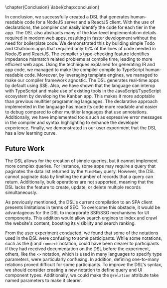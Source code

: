 \chapter{Conclusion}
\label{chap:conclusion}

In conclusion, we successfully created a DSL that generates human-readable code for a NodeJS server and a ReactJS client. With the use of declarations, the compiler can easily identify the code for each tier in the app. The DSL also abstracts many of the low-level implementation details required in modern web apps, resulting in faster development without the need for boilerplate code. We demonstrated this by building simple Todo and Chatroom apps that required only 15% of the lines of code needed in NodeJS and ReactJS. The compiler's type-checking feature identifies impedance mismatch related problems at compile time, leading to more efficient web apps. Using the techniques explained for generating IR and app code, we managed to make the compiler compile to TypeScript human-readable code. Moreover, by leveraging template engines, we managed to make our compiler framework agnostic. The DSL generates real-time apps by default using SSE. Also, we have shown that the language can interop with TypeScript and make use of existing tools in the JavaScript/TypeScript ecosystem by developing the Kanban app. This makes it more adoptable than previous multitier programming languages. The declarative approach implemented in the language has made its code more readable and easier to debug compared to other multitier languages that use annotations. Additionally, we have implemented tools such as expressive error messages in the compiler and syntax highlighting to enhance the developer experience. Finally, we demonstrated in our user experiment that the DSL has a low learning curve.

## Future Work

The DSL allows for the creation of simple queries, but it cannot implement more complex queries. For instance, some apps may require a query that paginates the data list returned by the `FindMany` query. However, the DSL cannot paginate data by limiting the number of records that a query can return. Additionally, bulk operations are not supported, meaning that the DSL lacks the feature to create, update, or delete multiple records simultaneously.

As previously mentioned, the DSL's current compilation to an SPA client presents limitations in terms of SEO. To overcome this obstacle, it would be advantageous for the DSL to incorporate SSR/SSG mechanisms for UI components. This addition would allow search engines to index and crawl the website's content, boosting its visibility and search ranking.

From the user experiment conducted, we found that some of the notations used in the DSL were confusing to some participants. While some notations, such as the `@` and `connect` notation, could have been clearer to participants if they had received documentation on the DSL before the experiment, others, like the `<>` notation, which is used in many languages to specify type parameters, were particularly confusing. In addition, defining one-to-many relations proved difficult for some participants. To improve the DSL's syntax, we should consider creating a new notation to define query and UI component types. Additionally, we could make the `@relation` attribute take named parameters to make it clearer.

